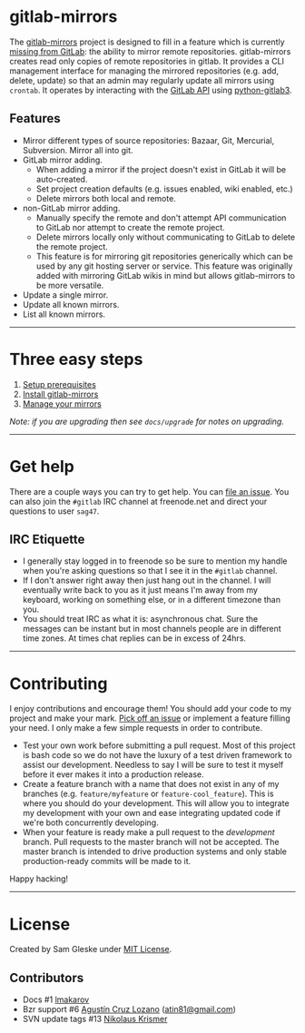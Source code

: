 # gitlab-mirrors

The [gitlab-mirrors](https://github.com/sag47/gitlab-mirrors) project is designed to fill in a feature which is currently [missing from GitLab](http://feedback.gitlab.com/forums/176466-general/suggestions/4286666-mirror-git-svn-into-repo-): the ability to mirror remote repositories.  gitlab-mirrors creates read only copies of remote repositories in gitlab.  It provides a CLI management interface for managing the mirrored repositories (e.g. add, delete, update) so that an admin may regularly update all mirrors using `crontab`.  It operates by interacting with the [GitLab API](http://api.gitlab.org/) using [python-gitlab3](https://github.com/alexvh/python-gitlab3).


## Features

* Mirror different types of source repositories:  Bazaar, Git, Mercurial, Subversion.  Mirror all into git.
* GitLab mirror adding.
  * When adding a mirror if the project doesn't exist in GitLab it will be auto-created.
  * Set project creation defaults (e.g. issues enabled, wiki enabled, etc.)
  * Delete mirrors both local and remote.
* non-GitLab mirror adding.
  * Manually specify the remote and don't attempt API communication to GitLab nor attempt to create the remote project.
  * Delete mirrors locally only without communicating to GitLab to delete the remote project.
  * This feature is for mirroring git repositories generically which can be used by any git hosting server or service.  This feature was originally added with mirroring GitLab wikis in mind but allows gitlab-mirrors to be more versatile.
* Update a single mirror.
* Update all known mirrors.
* List all known mirrors.


---
# Three easy steps

1. [Setup prerequisites](docs/prerequisites.md)
2. [Install gitlab-mirrors](docs/installation.md)
3. [Manage your mirrors](docs/management.md)

*Note: if you are upgrading then see `docs/upgrade` for notes on upgrading.*


---
# Get help

There are a couple ways you can try to get help.  You can [file an issue](https://github.com/sag47/gitlab-mirrors/issues).  You can also join the `#gitlab` IRC channel at freenode.net and direct your questions to user `sag47`.  

## IRC Etiquette

* I generally stay logged in to freenode so be sure to mention my handle when you're asking questions so that I see it in the `#gitlab` channel.
* If I don't answer right away then just hang out in the channel.  I will eventually write back to you as it just means I'm away from my keyboard, working on something else, or in a different timezone than you.
* You should treat IRC as what it is: asynchronous chat.  Sure the messages can be instant but in most channels people are in different time zones.  At times chat replies can be in excess of 24hrs.


---
# Contributing

I enjoy contributions and encourage them!  You should add your code to my project and make your mark.  [Pick off an issue](https://github.com/sag47/gitlab-mirrors/issues) or implement a feature filling your need.  I only make a few simple requests in order to contribute.

* Test your own work before submitting a pull request.  Most of this project is bash code so we do not have the luxury of a test driven framework to assist our development.  Needless to say I will be sure to test it myself before it ever makes it into a production release.
* Create a feature branch with a name that does not exist in any of my branches (e.g. `feature/myfeature` or `feature-cool_feature`).  This is where you should do your development.  This will allow you to integrate my development with your own and ease integrating updated code if we're both concurrently developing.
* When your feature is ready make a pull request to the *development* branch.  Pull requests to the master branch will not be accepted.  The master branch is intended to drive production systems and only stable production-ready commits will be made to it.

Happy hacking!

---
# License

Created by Sam Gleske under [MIT License](LICENSE).  

## Contributors

* Docs #1 [lmakarov](https://github.com/lmakarov)
* Bzr support #6 [Agustín Cruz Lozano](https://github.com/agb80) (atin81@gmail.com)
* SVN update tags #13 [Nikolaus Krismer](https://github.com/nikolauskrismer)

